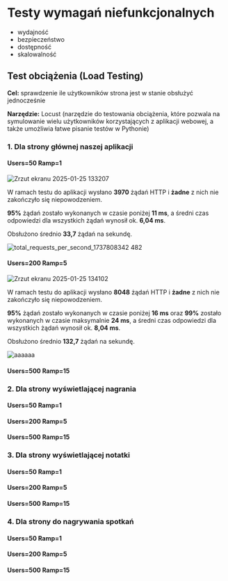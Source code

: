 # Testy wymagań niefunkcjonalnych

- wydajność
- bezpieczeństwo
- dostępność
- skalowalność

## Test obciążenia (Load Testing)

**Cel:** sprawdzenie ile użytkowników strona jest w stanie obsłużyć jednocześnie

**Narzędzie:** Locust (narzędzie do testowania obciążenia, które pozwala na symulowanie wielu użytkowników korzystających z aplikacji webowej, a także umożliwia łatwe pisanie testów w Pythonie)

### 1. Dla strony głównej naszej aplikacji

#### Users=50 Ramp=1

![Zrzut ekranu 2025-01-25 133207](https://github.com/user-attachments/assets/45efd15d-09a0-4592-a8b9-545a1886534d)

W ramach testu do aplikacji wysłano **3970** żądań HTTP i **żadne** z nich nie zakończyło się niepowodzeniem. 

**95%** żądań zostało wykonanych w czasie poniżej **11 ms**, a średni czas odpowiedzi dla wszystkich żądań wynosił ok. **6,04 ms**.

Obsłużono średnio **33,7** żądań na sekundę.

![total_requests_per_second_1737808342 482](https://github.com/user-attachments/assets/e9d49b5b-edb5-44bf-aae9-7d843fa67fa6)

#### Users=200 Ramp=5

![Zrzut ekranu 2025-01-25 134102](https://github.com/user-attachments/assets/29114733-617d-4e3f-8add-0e0b0067d11a)

W ramach testu do aplikacji wysłano **8048** żądań HTTP i **żadne** z nich nie zakończyło się niepowodzeniem. 

**95%** żądań zostało wykonanych w czasie poniżej **16 ms** oraz **99%** zostało wykonanych w czasie maksymalnie **24 ms**, a średni czas odpowiedzi dla wszystkich żądań wynosił ok. **8,04 ms**.

Obsłużono średnio **132,7** żądań na sekundę.

![aaaaaa](https://github.com/user-attachments/assets/216a5141-087d-4a03-9ea6-904a24f02635)

#### Users=500 Ramp=15



### 2. Dla strony wyświetlającej nagrania

#### Users=50 Ramp=1



#### Users=200 Ramp=5



#### Users=500 Ramp=15



### 3. Dla strony wyświetlającej notatki

#### Users=50 Ramp=1



#### Users=200 Ramp=5



#### Users=500 Ramp=15



### 4. Dla strony do nagrywania spotkań

#### Users=50 Ramp=1



#### Users=200 Ramp=5



#### Users=500 Ramp=15




